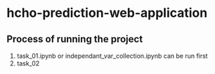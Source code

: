 # hcho-prediction-web-application

## Process of running the project
01. task_01.ipynb or independant_var_collection.ipynb can be run first
02. task_02